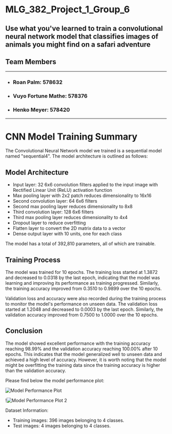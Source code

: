 # MLG_382_Project_1_Group_6
Use what you've learned to train a convolutional neural network model that classifies images of animals you might find on a safari adventure
-
## Team Members 
-----
* ### Roan Palm: 578632
* ### Vuyo Fortune Mathe: 578376
* ### Henko Meyer: 578420
---
# CNN Model Training Summary

The Convolutional Neural Network model we trained is a sequential model named "sequential4". The model architecture is outlined as follows:

## Model Architecture

- Input layer: 32 6x6 convolution filters applied to the input image with Rectified Linear Unit (ReLU) activation function
- Max pooling layer with 2x2 patch reduces dimensionality to 16x16
- Second convolution layer: 64 6x6 filters
- Second max pooling layer reduces dimensionality to 8x8
- Third convolution layer: 128 6x6 filters
- Third max pooling layer reduces dimensionality to 4x4
- Dropout layer to reduce overfitting
- Flatten layer to convert the 2D matrix data to a vector
- Dense output layer with 10 units, one for each class

The model has a total of 392,810 parameters, all of which are trainable.

## Training Process

The model was trained for 10 epochs. The training loss started at 1.3872 and decreased to 0.0318 by the last epoch, indicating that the model was learning and improving its performance as training progressed. Similarly, the training accuracy improved from 0.3510 to 0.9899 over the 10 epochs.

Validation loss and accuracy were also recorded during the training process to monitor the model's performance on unseen data. The validation loss started at 1.2048 and decreased to 0.0003 by the last epoch. Similarly, the validation accuracy improved from 0.7500 to 1.0000 over the 10 epochs.

## Conclusion

The model showed excellent performance with the training accuracy reaching 98.99% and the validation accuracy reaching 100.00% after 10 epochs. This indicates that the model generalized well to unseen data and achieved a high level of accuracy. However, it is worth noting that the model might be overfitting the training data since the training accuracy is higher than the validation accuracy.

Please find below the model performance plot:

![Model Performance Plot](https://cdn.discordapp.com/attachments/543906136861179925/1109997556500545656/image.png)

!![Model Performance Plot 2](https://github.com/Henkomeyer/MLG_382_Project_1_Group_6/assets/84342604/1d6eaa60-2eb2-4c7c-91f6-957f3c3c49f1)


Dataset Information:
- Training images: 396 images belonging to 4 classes.
- Test images: 4 images belonging to 4 classes.
